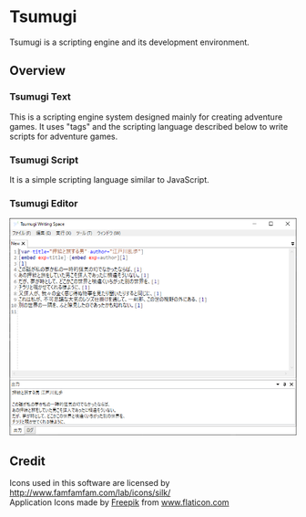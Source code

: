 # Tsumugi

Tsumugi is a scripting engine and its development environment.

## Overview

### Tsumugi Text

This is a scripting engine system designed mainly for creating adventure games. It uses "tags" and the scripting language described below to write scripts for adventure games.

### Tsumugi Script

It is a simple scripting language similar to JavaScript.

### Tsumugi Editor

![Tsumugi Editor](https://raw.githubusercontent.com/wertrain/tsumugi-cs/main/Screenshots/editor.png "Tsumugi Editor")

## Credit

Icons used in this software are licensed by http://www.famfamfam.com/lab/icons/silk/  
Application Icons made by <a href="https://www.freepik.com" title="Freepik">Freepik</a> from <a href="https://www.flaticon.com/" title="Flaticon">www.flaticon.com</a></div>
